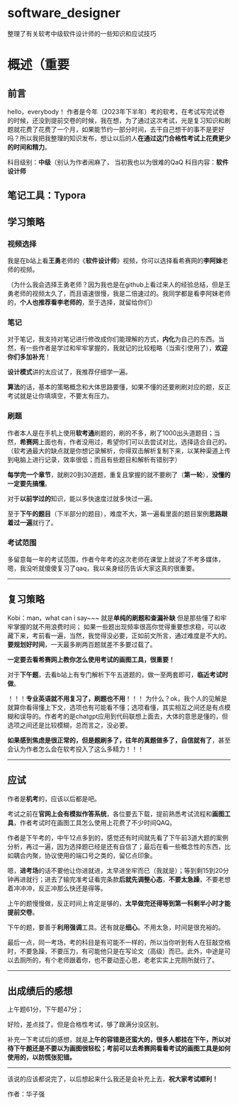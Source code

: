 # software_designer

整理了有关软考中级软件设计师的一些知识和应试技巧

# 概述（重要

## 前言 

hello，everybody！
作者是今年（2023年下半年）考的软考，在考试写完试卷的时候，还没到提前交卷的时候，我在想，为了通过这次考试，光是复习知识和刷题就花费了花费了一个月，如果能节约一部分时间，去干自己想干的事不是更好吗？所以我把我整理的知识发布，想让以后的人**在通过这门合格性考试上花费更少的时间和精力**。

科目级别：**中级**（别认为作者闹麻了， 当初我也以为很难的QaQ
科目内容：**软件设计师**

笔记工具：Typora
---

## 学习策略

### 视频选择

我是在b站上看**王勇**老师的《**软件设计师**》视频，你可以选择看希赛网的**李阿妹**老师的视频。

（为什么我会选择王勇老师？因为我也是在github上看过来人的经验总结，但是王勇老师的视频太久了，而且语速很慢，我是二倍速过的。我同学都是看李阿妹老师的，**个人也推荐看李老师的**，至于选择，就留给你们）

### 笔记

对于笔记，我支持对笔记进行修改成你们能理解的方式，**内化**为自己的东西。当然，有一些作者是学过和牢牢掌握的，我就记的比较粗略（当索引使用了），**欢迎你们多加补充**！

**设计模式**讲的太应试了，我推荐仔细学一遍。

**算法**的话，基本的策略概念和大体思路要懂，如果不懂的还要刷刷对应的题，反正考试就是让你填填空，不要太有压力。

### 刷题

作者本人是在手机上使用**软考通**刷题的，刷的不多，刷了1000出头道题目；当然，**希赛网**上面也有，作者没用过，希望你们可以去尝试对比，选择适合自己的。
（软考通最大的缺点就是你想记录解析，你得双击解析复制下来，以某种渠道上传到电脑上进行记录，效率很低；而且有些题目和解析有错别字）

**每学完一个章节**，就刷20到30道题，重复且掌握的就不要刷了（**第一轮**），**没懂的一定要先搞懂**。

对于**以前学过的**知识，能以多快速度过就多快过一遍。

至于**下午的题目**（下半部分的题目），难度不大，第一遍看里面的题目案例**思路跟着过一遍**就行了。

### 考试范围

多留意每一年的考试范围，作者今年考的这次老师在课堂上就说了不考多媒体，嗯，我没听就傻傻复习了qaq，我以亲身经历告诉大家这真的很重要。

---

## 复习策略

Kobi：man，what can i say~~~ 就是**单纯的刷题和查漏补缺**
但是那些懂了和牢牢掌握的就不用浪费时间；
如果一些题出现频率很高你觉得重要想求稳，可以收藏下来，考前看一遍，当然，我觉得没必要，正如前文所言，通过难度是不大的。
**要规划好时间**，一天最多刷两百题就差不多要过载了。

**一定要去看希赛网上教你怎么使用考试的画图工具，很重要！**

对于**下午题**，去看b站上有专门解析下午五道题的，做一至两套即可，**临近考试时做**。

！！！**专业英语就不用复习了，刷题也不用**！！！
为什么？ok，我个人的见解是就算你看得懂上下文，选项也有可能看不懂；选项看懂，其实相互之间还是有点模糊和误导的。作者考的是chatgpt应用到代码联想上面去，大体的意思是懂的，但选项之间还是比较模糊，总而言之，没必要。

**如果感到焦虑是很正常的，但是题刷多了，往年的真题做多了，自信就有了**，甚至会认为作者怎么会在软考投入了这么多精力！！！

---

## 应试

作者是**机考**的，应该以后都是吧。

考试之前在**官网上会有模拟作答系统**，各位要去下载，提前熟悉考试流程和**画图工具**，作者考试时在画图工具怎么使用上花费了不少时间QAQ。

作者是下午考的，中午12点多到的，感觉还有时间就先看了下午前3道大题的案例分析，再过一遍，因为选择题已经是还有自信了；最后在看一些概念性的东西，比如耦合内聚，协议使用的端口号之类的，留亿点印象。

嗯，**进考场**的话不要他让你进就进，太早进坐牢而已（我就是）；等到剩15到20分钟再进就行；进去了输完准考证看完条款**后就先调整心态**，**不要太急躁**，不要老想着冲冲冲，反正冲那么快还是得等。

上午的题慢慢做，反正时间上肯定是够的，**太早做完还得等到第一科剩半小时才能提前交卷**。

下午的题，要善于**利用强调**工具。还有就是**细心**。不用太急，时间是很充裕的。

最后一点，同一考场，考的科目是有可能不一样的，所以当你听到有人在狂敲空格时，不要急躁，不要压力，有可能他只是在写论文（高级）而已。此外，中途是可以去厕所的，有个老师跟着你，也不要动歪心思，老老实实上完厕所就行了。

---

## 出成绩后的感想

上午题61分，下午题47分；

好险，差点挂了。但是合格性考试，够了跟满分没区别。

补充一下考试后的感想，就是**上午的容错是还蛮大的，很多人都挂在下午，所以对待下午题还是不要以为画图很轻松；考前可以去希赛网看看考试的画图工具是如何使用的，以防慌张犯错。**

---

该说的应该都说完了，以后想起来什么我还是会补充上去，**祝大家考试顺利！**

作者：华子强
